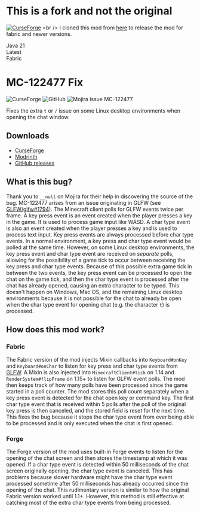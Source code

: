 # This is a fork and not the original
[![CurseForge](https://cf.way2muchnoise.eu/versions/432448.svg)]([https://www.curseforge.com/minecraft/mc-mods/mc122477fix](https://modrinth.com/mod/mc122477fix-re-updated))  <br />
I cloned this mod from [here](https://github.com/RecursiveG/Mc122477Fix) to release the mod for fabric and newer versions. <br />

Java 21 <br />
Latest <br />
Fabric <br />

# MC-122477 Fix
![[CurseForge](https://www.curseforge.com/minecraft/mc-mods/mc122477fix)](https://cf.way2muchnoise.eu/versions/432448.svg)
![GitHub](https://img.shields.io/github/license/RecursiveG/Mc122477Fix)
![Mojira issue MC-122477](https://img.shields.io/jira/issue/MC-122477?baseUrl=https%3A%2F%2Fbugs.mojang.com)

Fixes the extra `t` or `/` issue on some Linux desktop environments when opening the chat window.

## Downloads
- [CurseForge](https://www.curseforge.com/minecraft/mc-mods/mc122477fix)
- [Modrinth](https://modrinth.com/mod/mc122477fix)
- [GitHub releases](https://github.com/RecursiveG/Mc122477Fix/releases)

## What is this bug?
Thank you to `__null` on Mojira for their help in discovering the source of the bug. MC-122477 arises from an issue originating in GLFW (see [GLFW/glfw#1794](https://github.com/glfw/GLFW/issues/1794)). The Minecraft client polls for GLFW events twice per frame. A key press event is an event created when the player presses a key in the game. It is used to process game input like WASD. A char type event is also an event created when the player presses a key and is used to process text input. Key press events are always processed before char type events. In a normal environment, a key press and char type event would be polled at the same time. However, on some Linux desktop environments, the key press event and char type event are received on *separate* polls, allowing for the possibility of a game tick to occur between receiving the key press and char type events. Because of this possible extra game tick in between the two events, the key press event can be processed to open the chat on the game tick, and then the char type event is processed after the chat has already opened, causing an extra character to be typed. This doesn't happen on Windows, Mac OS, and the remaining Linux desktop environments because it is not possible for the chat to already be open when the char type event for opening chat (e.g. the character `t`) is processed.

## How does this mod work?

### Fabric
The Fabric version of the mod injects Mixin callbacks into `Keyboard#onKey` and `Keyboard#onChar` to listen for key press and char type events from [GLFW](https://github.com/glfw/GLFW). A Mixin is also injected into `MinecraftClient#tick` on 1.14 and `RenderSystem#flipFrame` on 1.15+ to listen for GLFW event polls. The mod then keeps track of how many polls have been processed since the game started in a poll counter. The mod stores this poll count separately when a key press event is detected for the chat open key or command key. The first char type event that is received within 5 polls after the poll of the original key press is then canceled, and the stored field is reset for the next time.  This fixes the bug because it stops the char type event from ever being able to be processed and is only executed when the chat is first opened.

### Forge
The Forge version of the mod uses built-in Forge events to listen for the opening of the chat screen and then stores the timestamp at which it was opened. If a char type event is detected within 50 milliseconds of the chat screen originally opening, the char type event is canceled. This has problems because slower hardware might have the char type event processed sometime after 50 milliseconds has already occurred since the opening of the chat. This rudimentary version is similar to how the original Fabric version worked until 1.1+. However, this method is still effective at catching most of the extra char type events from being processed.
